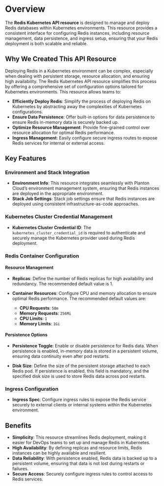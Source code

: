 # Overview

The **Redis Kubernetes API resource** is designed to manage and deploy Redis databases within Kubernetes environments. This resource provides a consistent interface for configuring Redis instances, including resource management, data persistence, and ingress setup, ensuring that your Redis deployment is both scalable and reliable.

## Why We Created This API Resource

Deploying Redis in a Kubernetes environment can be complex, especially when dealing with persistent storage, resource allocation, and ensuring high availability. The Redis Kubernetes API resource simplifies this process by offering a comprehensive set of configuration options tailored for Kubernetes environments. This resource allows teams to:

- **Efficiently Deploy Redis**: Simplify the process of deploying Redis on Kubernetes by abstracting away the complexities of Kubernetes configurations.
- **Ensure Data Persistence**: Offer built-in options for data persistence to ensure Redis in-memory data is securely backed up.
- **Optimize Resource Management**: Provide fine-grained control over resource allocation for optimal Redis performance.
- **Ingress Management**: Easily configure secure ingress routes to expose Redis services for internal or external access.

## Key Features

### Environment and Stack Integration

- **Environment Info**: This resource integrates seamlessly with Planton Cloud’s environment management system, ensuring that Redis instances are deployed in the appropriate environment.
- **Stack Job Settings**: Stack job settings ensure that Redis instances are deployed using consistent infrastructure-as-code approaches.

### Kubernetes Cluster Credential Management

- **Kubernetes Cluster Credential ID**: The `kubernetes_cluster_credential_id` is required to authenticate and securely manage the Kubernetes provider used during Redis deployment.

### Redis Container Configuration

#### Resource Management

- **Replicas**: Define the number of Redis replicas for high availability and redundancy. The recommended default value is 1.

- **Container Resources**: Configure CPU and memory allocation to ensure optimal Redis performance. The recommended default values are:
    - **CPU Requests**: `50m`
    - **Memory Requests**: `256Mi`
    - **CPU Limits**: `1`
    - **Memory Limits**: `1Gi`

#### Persistence Options

- **Persistence Toggle**: Enable or disable persistence for Redis data. When persistence is enabled, in-memory data is stored in a persistent volume, ensuring data continuity even after pod restarts.

- **Disk Size**: Define the size of the persistent storage attached to each Redis pod. If persistence is enabled, this field is mandatory, and the specified disk size is used to store Redis data across pod restarts.

### Ingress Configuration

- **Ingress Spec**: Configure ingress rules to expose the Redis service securely to external clients or internal systems within the Kubernetes environment.

## Benefits

- **Simplicity**: This resource streamlines Redis deployment, making it easier for DevOps teams to set up and manage Redis in Kubernetes.
- **High Availability**: By defining replicas and resource limits, Redis instances can be highly available and resilient.
- **Data Reliability**: With persistence enabled, Redis data is backed up to a persistent volume, ensuring that data is not lost during restarts or failures.
- **Secure Access**: Securely configure ingress rules to control access to Redis services.
